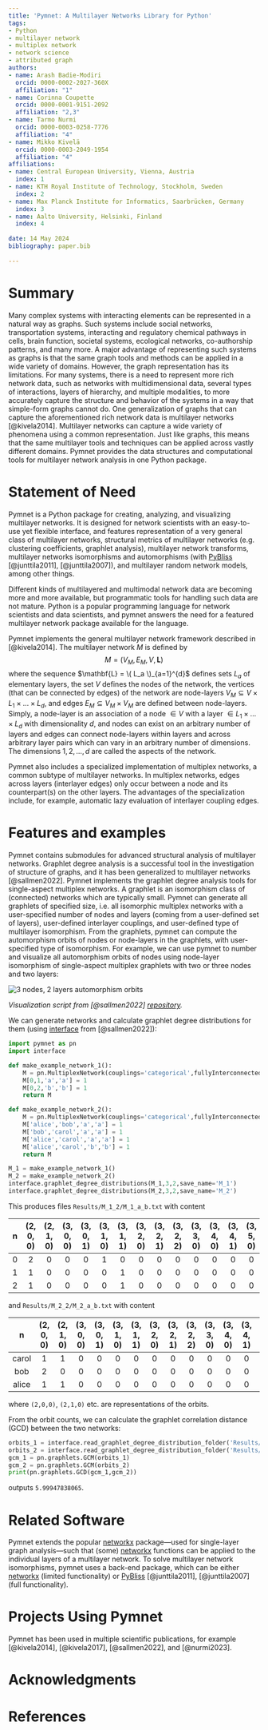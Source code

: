 ```yaml
---
title: 'Pymnet: A Multilayer Networks Library for Python'
tags:
- Python
- multilayer network
- multiplex network
- network science
- attributed graph
authors:
- name: Arash Badie-Modiri
  orcid: 0000-0002-2027-360X
  affiliation: "1"
- name: Corinna Coupette
  orcid: 0000-0001-9151-2092
  affiliation: "2,3"
- name: Tarmo Nurmi
  orcid: 0000-0003-0258-7776
  affiliation: "4"
- name: Mikko Kivelä
  orcid: 0000-0003-2049-1954
  affiliation: "4" 
affiliations:
- name: Central European University, Vienna, Austria
  index: 1
- name: KTH Royal Institute of Technology, Stockholm, Sweden
  index: 2
- name: Max Planck Institute for Informatics, Saarbrücken, Germany
  index: 3
- name: Aalto University, Helsinki, Finland
  index: 4
  
date: 14 May 2024
bibliography: paper.bib
 
---
```


# Summary

Many complex systems with interacting elements can be represented in a natural way as graphs. Such systems include social networks, transportation systems, interacting and regulatory chemical pathways in cells, brain function, societal systems, ecological networks, co-authorship patterns, and many more. A major advantage of representing such systems as graphs is that the same graph tools and methods can be applied in a wide variety of domains. However, the graph representation has its limitations. For many systems, there is a need to represent more rich network data, such as networks with multidimensional data, several types of interactions, layers of hierarchy, and multiple modalities, to more accurately capture the structure and behavior of the systems in a way that simple-form graphs cannot do. One generalization of graphs that can capture the aforementioned rich network data is multilayer networks [@kivela2014]. Multilayer networks can capture a wide variety of phenomena using a common representation. Just like graphs, this means that the same multilayer tools and techniques can be applied across vastly different domains. Pymnet provides the data structures and computational tools for multilayer network analysis in one Python package.

# Statement of Need

Pymnet is a Python package for creating, analyzing, and visualizing multilayer networks. It is designed for network scientists with an easy-to-use yet flexible interface, and features representation of a very general class of multilayer networks, structural metrics of multilayer networks (e.g. clustering coefficients, graphlet analysis), multilayer network transforms, multilayer networks isomorphisms and automorphisms (with [PyBliss](http://www.tcs.hut.fi/Software/bliss/) [@junttila2011], [@junttila2007]), and multilayer random network models, among other things.

Different kinds of multilayered and multimodal network data are becoming more and more available, but programmatic tools for handling such data are not mature. Python is a popular programming language for network scientists and data scientists, and pymnet answers the need for a featured multilayer network package available for the language.

Pymnet implements the general multilayer network framework described in [@kivela2014]. The multilayer network $M$ is defined by
$$M = (V_M, E_M, V, \mathbf{L})$$
where the sequence $\mathbf{L} = \( L_a \)_{a=1}^{d}$ defines sets $L_a$ of elementary layers, the set $V$ defines the nodes of the network, the vertices (that can be connected by edges) of the network are node-layers $V_M \subseteq{V \times L_1 \times ... \times L_d}$, and edges $E_M \subseteq V_M \times V_M$ are defined between node-layers. Simply, a node-layer is an association of a node $\in V$ with a layer $\in L_1 \times ... \times L_d$ with dimensionality $d$, and nodes can exist on an arbitrary number of layers and edges can connect node-layers within layers and across arbitrary layer pairs which can vary in an arbitrary number of dimensions. The dimensions $1,2,...,d$ are called the aspects of the network.

Pymnet also includes a specialized implementation of multiplex networks, a common subtype of multilayer networks. In multiplex networks, edges across layers (interlayer edges) only occur between a node and its counterpart(s) on the other layers. The advantages of the specialization include, for example, automatic lazy evaluation of interlayer coupling edges.

# Features and examples

Pymnet contains submodules for advanced structural analysis of multilayer networks. Graphlet degree analysis is a successful tool in the investigation of structure of graphs, and it has been generalized to multilayer networks [@sallmen2022]. Pymnet implements the graphlet degree analysis tools for single-aspect multiplex networks. A graphlet is an isomorphism class of (connected) networks which are typically small. Pymnet can generate all graphlets of specified size, i.e. all isomorphic multiplex networks with a user-specified number of nodes and layers (coming from a user-defined set of layers), user-defined interlayer couplings, and user-defined type of multilayer isomorphism. From the graphlets, pymnet can compute the automorphism orbits of nodes or node-layers in the graphlets, with user-specified type of isomorphism. For example, we can use pymnet to number and visualize all automorphism orbits of nodes using node-layer isomorphism of single-aspect multiplex graphlets with two or three nodes and two layers:

![3 nodes, 2 layers automorphism orbits](https://github.com/mnets/pymnet/blob/publication/paper/figs/l2_n3.png?raw=true "Automorphism orbits of nodes with node-layer isomorphism")

_Visualization script from [@sallmen2022] [repository](https://github.com/bolozna/multiplex-graphlet-analysis/blob/master/visualization.py)._

We can generate networks and calculate graphlet degree distributions for them (using [interface](https://github.com/bolozna/multiplex-graphlet-analysis/blob/master/interface.py) from [@sallmen2022]):

```python
import pymnet as pn
import interface

def make_example_network_1():
    M = pn.MultiplexNetwork(couplings='categorical',fullyInterconnected=True)
    M[0,1,'a','a'] = 1
    M[0,2,'b','b'] = 1
    return M

def make_example_network_2():
    M = pn.MultiplexNetwork(couplings='categorical',fullyInterconnected=True)
    M['alice','bob','a','a'] = 1
    M['bob','carol','a','a'] = 1
    M['alice','carol','a','a'] = 1
    M['alice','carol','b','b'] = 1
    return M

M_1 = make_example_network_1()
M_2 = make_example_network_2()
interface.graphlet_degree_distributions(M_1,3,2,save_name='M_1')
interface.graphlet_degree_distributions(M_2,3,2,save_name='M_2')
```

This produces files `Results/M_1_2/M_1_a_b.txt` with content

n|(2, 0, 0)|(2, 1, 0)|(3, 0, 0)|(3, 0, 1)|(3, 1, 0)|(3, 1, 1)|(3, 2, 0)|(3, 2, 1)|(3, 2, 2)|(3, 3, 0)|(3, 4, 0)|(3, 4, 1)|(3, 5, 0)|(3, 5, 1)|(3, 6, 0)|(3, 6, 1)|(3, 7, 0)|(3, 7, 2)|(3, 8, 0)|(3, 8, 1)|(3, 9, 0)
:-:|:-------:|:-------:|:-------:|:-------:|:-------:|:-------:|:-------:|:-------:|:-------:|:-------:|:-------:|:-------:|:-------:|:-------:|:-------:|:-------:|:-------:|:-------:|:-------:|:-------:|:-------:
0|2|0|0|0|1|0|0|0|0|0|0|0|0|0|0|0|0|0|0|0|0
1|1|0|0|0|0|1|0|0|0|0|0|0|0|0|0|0|0|0|0|0|0
2|1|0|0|0|0|1|0|0|0|0|0|0|0|0|0|0|0|0|0|0|0

and `Results/M_2_2/M_2_a_b.txt` with content

n|(2, 0, 0)|(2, 1, 0)|(3, 0, 0)|(3, 0, 1)|(3, 1, 0)|(3, 1, 1)|(3, 2, 0)|(3, 2, 1)|(3, 2, 2)|(3, 3, 0)|(3, 4, 0)|(3, 4, 1)|(3, 5, 0)|(3, 5, 1)|(3, 6, 0)|(3, 6, 1)|(3, 7, 0)|(3, 7, 2)|(3, 8, 0)|(3, 8, 1)|(3, 9, 0)
:-:|:-------:|:-------:|:-------:|:-------:|:-------:|:-------:|:-------:|:-------:|:-------:|:-------:|:-------:|:-------:|:-------:|:-------:|:-------:|:-------:|:-------:|:-------:|:-------:|:-------:|:-------:
carol|1|1|0|0|0|0|0|0|0|0|0|0|0|1|0|0|0|0|0|0|0
bob|2|0|0|0|0|0|0|0|0|0|0|0|1|0|0|0|0|0|0|0|0
alice|1|1|0|0|0|0|0|0|0|0|0|0|0|1|0|0|0|0|0|0|0

where `(2,0,0)`, `(2,1,0)` etc. are representations of the orbits.

From the orbit counts, we can calculate the graphlet correlation distance (GCD) between the two networks:

```python
orbits_1 = interface.read_graphlet_degree_distribution_folder('Results/M_1_2')
orbits_2 = interface.read_graphlet_degree_distribution_folder('Results/M_2_2')
gcm_1 = pn.graphlets.GCM(orbits_1)
gcm_2 = pn.graphlets.GCM(orbits_2)
print(pn.graphlets.GCD(gcm_1,gcm_2))
```

outputs `5.99947838065`.

# Related Software

Pymnet extends the popular [networkx](https://networkx.org/) package—used for single-layer graph analysis—such that (some) [networkx](https://networkx.org/) functions can be applied to the individual layers of a multilayer network. To solve multilayer network isomorphisms, pymnet uses a back-end package, which can be either [networkx](https://networkx.org/) (limited functionality) or [PyBliss](http://www.tcs.hut.fi/Software/bliss/) [@junttila2011], [@junttila2007] (full functionality).

# Projects Using Pymnet

Pymnet has been used in multiple scientific publications, for example [@kivela2014], [@kivela2017], [@sallmen2022], and [@nurmi2023].

# Acknowledgments

# References

